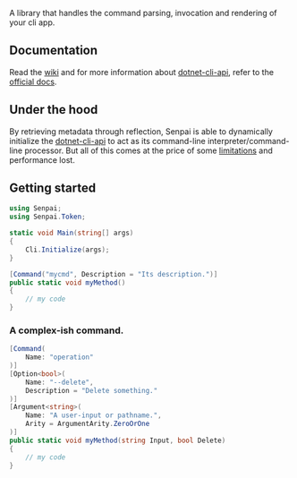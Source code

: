 A library that handles the command parsing, invocation and rendering of your cli app.

## Documentation
Read the [wiki](https://github.com/imdying/senpai/wiki/) and for more information about [dotnet-cli-api](https://github.com/dotnet/command-line-api), refer to the [official docs](https://github.com/dotnet/command-line-api/tree/v2.0.0-beta3.22114.1/docs).

## Under the hood
By retrieving metadata through reflection, Senpai is able to dynamically initialize the [dotnet-cli-api](https://github.com/dotnet/command-line-api) to act as its command-line interpreter/command-line processor. But all of this comes at the price of some [limitations](/LIMITS.md) and performance lost.

## Getting started
```C#
using Senpai;
using Senpai.Token;

static void Main(string[] args)
{
    Cli.Initialize(args);
}

[Command("mycmd", Description = "Its description.")]
public static void myMethod() 
{
    // my code
}
```

### A complex-ish command.
```C#
[Command(
    Name: "operation"
)]
[Option<bool>(
    Name: "--delete", 
    Description = "Delete something."
)]
[Argument<string>(
    Name: "A user-input or pathname.", 
    Arity = ArgumentArity.ZeroOrOne
)]
public static void myMethod(string Input, bool Delete) 
{
    // my code
}
```